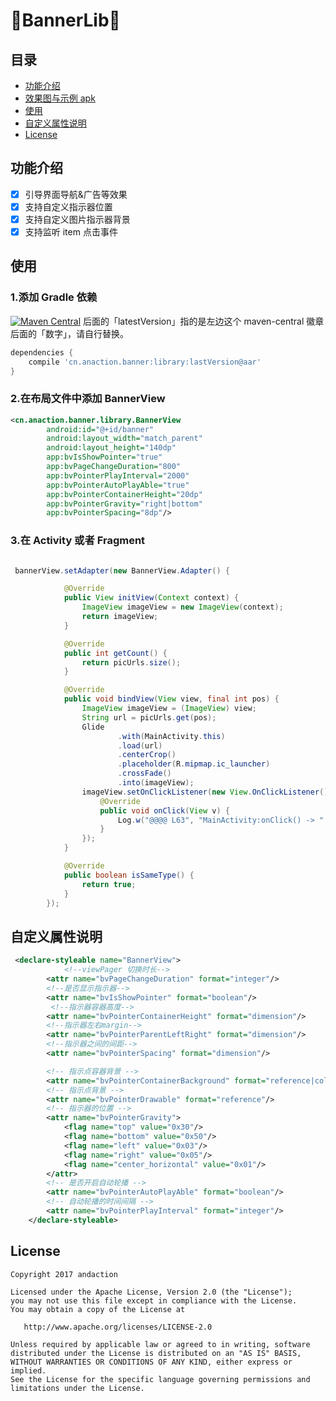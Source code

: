 :running:BannerLib:running:
============

## 目录
* [功能介绍](#功能介绍)
* [效果图与示例 apk](#效果图与示例-apk)
* [使用](#使用)
* [自定义属性说明](#自定义属性说明)
* [License](#license)

## 功能介绍
- [x] 引导界面导航&广告等效果
- [x] 支持自定义指示器位置
- [x] 支持自定义图片指示器背景
- [x] 支持监听 item 点击事件

## 使用
### 1.添加 Gradle 依赖
[![Maven Central](https://maven-badges.herokuapp.com/maven-central/cn.anaction.banner/library/badge.svg)](https://maven-badges.herokuapp.com/maven-central/cn.anaction.banner/library)  后面的「latestVersion」指的是左边这个 maven-central 徽章后面的「数字」，请自行替换。

```groovy
dependencies {
    compile 'cn.anaction.banner:library:lastVersion@aar'
}
```
### 2.在布局文件中添加 BannerView

```xml
<cn.anaction.banner.library.BannerView
        android:id="@+id/banner"
        android:layout_width="match_parent"
        android:layout_height="140dp"
        app:bvIsShowPointer="true"
        app:bvPageChangeDuration="800"
        app:bvPointerPlayInterval="2000"
        app:bvPointerAutoPlayAble="true"
        app:bvPointerContainerHeight="20dp"
        app:bvPointerGravity="right|bottom"
        app:bvPointerSpacing="8dp"/>
```
### 3.在 Activity 或者 Fragment 
```java

 bannerView.setAdapter(new BannerView.Adapter() {

            @Override
            public View initView(Context context) {
                ImageView imageView = new ImageView(context);
                return imageView;
            }

            @Override
            public int getCount() {
                return picUrls.size();
            }

            @Override
            public void bindView(View view, final int pos) {
                ImageView imageView = (ImageView) view;
                String url = picUrls.get(pos);
                Glide
                        .with(MainActivity.this)
                        .load(url)
                        .centerCrop()
                        .placeholder(R.mipmap.ic_launcher)
                        .crossFade()
                        .into(imageView);
                imageView.setOnClickListener(new View.OnClickListener() {
                    @Override
                    public void onClick(View v) {
                        Log.w("@@@@ L63", "MainActivity:onClick() -> " + "pos = " + pos);
                    }
                });
            }

            @Override
            public boolean isSameType() {
                return true;
            }
        });

```

## 自定义属性说明

```xml
 <declare-styleable name="BannerView">
 			<!--viewPager 切换时长-->
        <attr name="bvPageChangeDuration" format="integer"/>
        <!--是否显示指示器-->
        <attr name="bvIsShowPointer" format="boolean"/>
         <!--指示器容器高度-->
        <attr name="bvPointerContainerHeight" format="dimension"/>
        <!--指示器左右margin-->
        <attr name="bvPointerParentLeftRight" format="dimension"/>
        <!--指示器之间的间距-->
        <attr name="bvPointerSpacing" format="dimension"/>

        <!-- 指示点容器背景 -->
        <attr name="bvPointerContainerBackground" format="reference|color"/>
        <!-- 指示点背景 -->
        <attr name="bvPointerDrawable" format="reference"/>
        <!-- 指示器的位置 -->
        <attr name="bvPointerGravity">
            <flag name="top" value="0x30"/>
            <flag name="bottom" value="0x50"/>
            <flag name="left" value="0x03"/>
            <flag name="right" value="0x05"/>
            <flag name="center_horizontal" value="0x01"/>
        </attr>
        <!-- 是否开启自动轮播 -->
        <attr name="bvPointerAutoPlayAble" format="boolean"/>
        <!-- 自动轮播的时间间隔 -->
        <attr name="bvPointerPlayInterval" format="integer"/>
    </declare-styleable>
```
## License

    Copyright 2017 andaction

    Licensed under the Apache License, Version 2.0 (the "License");
    you may not use this file except in compliance with the License.
    You may obtain a copy of the License at

       http://www.apache.org/licenses/LICENSE-2.0

    Unless required by applicable law or agreed to in writing, software
    distributed under the License is distributed on an "AS IS" BASIS,
    WITHOUT WARRANTIES OR CONDITIONS OF ANY KIND, either express or implied.
    See the License for the specific language governing permissions and
    limitations under the License.


